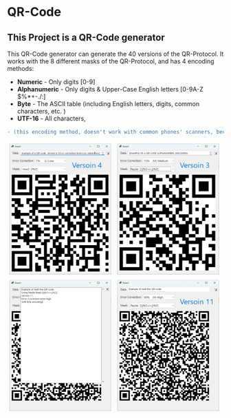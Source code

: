 <h1>QR-Code</h1>
<h2>This Project is a QR-Code generator</h2>

This QR-Code generator can generate the 40 versions of the QR-Protocol.
It works with the 8 different masks of the QR-Protocol, and has 4 encoding methods:
* <b>Numeric</b> - Only digits [0-9]
* <b>Alphanumeric</b> - Only digits & Upper-Case English letters [0-9A-Z $%*+-./:]
* <b>Byte</b> - The ASCII table (including English letters, digits, common characters, etc. )
* <b>UTF-16</b> - All characters,
```diff
- (this encoding method, doesn't work with common phones' scanners, because they don't support UTF-16 in QR-Protocol)
```
</p>

<div>
  <img src="Images/Image1.png" style="width: 47%; padding: 1%;"/>
  <img src="Images/Image2.png" style="width: 47%; padding: 1%;"/>
  <img src="Images/Image3.png" style="width: 47%; padding: 1%;"/>
  <img src="Images/Image4.png" style="width: 47%; padding: 1%;"/>
</div>
